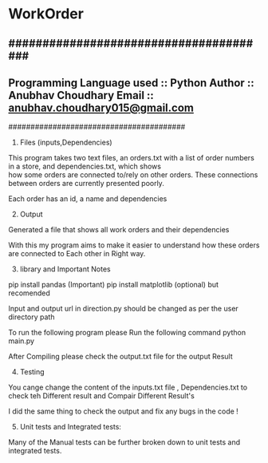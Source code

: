 # WorkOrder
#######################################
---------------------------------------
Programming Language used :: Python 
Author :: Anubhav Choudhary 
Email :: anubhav.choudhary015@gmail.com
---------------------------------------
########################################

1. Files (inputs,Dependencies)

This program takes two text files, an orders.txt with a list of
order numbers in a store, and dependencies.txt, which shows  
how some orders are connected to/rely on other orders.
These connections between orders are currently presented poorly.


Each order has an id, a name and dependencies 

2. Output

Generated a file that shows all work orders and their dependencies 

With this my program aims to make it easier to understand how these orders
are connected to Each other in Right way. 

3. library and Important Notes 

pip install pandas	(Important)
pip install matplotlib (optional) but recomended 

Input and output url in direction.py should be changed as per the user directory path 

To run the following program please  Run the following command 
python main.py 

After Compiling please check the output.txt file for the output Result

4. Testing 

You cange change the content of the inputs.txt file , Dependencies.txt to check teh Different result and Compair Different Result's 

I did the same thing to check the output and fix any bugs in the code !

5.	Unit tests and Integrated tests:

Many of the Manual tests can be further broken down to unit tests and integrated tests.

